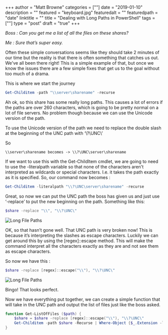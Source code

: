 +++
author = "Matt Browne"
categories = [""]
date = "2019-01-10"
description = ""
featured = "keyboard.jpg"
featuredalt = ""
featuredpath = "date"
linktitle = ""
title = "Dealing with Long Paths in PowerShell"
tags = [""]
type = "post"
draft = "true"
+++

*Boss : Can you get me a list of all the files on these shares?*

*Me : Sure that’s super easy.*

Often these simple conversations seems like they should take 2 minutes of our time but the reality is that there is often something that catches us out.  We've all been there right!  This is a simple example of that, but once we know the issues there are a few simple fixes that get us to the goal without too much of a drama.

This is where we start the journey

```PowerShell
Get-Childitem -path "\\server\sharename" -recurse
```

Ah ok, so this share has some really long paths.  This causes a lot of errors if the paths are over 260 characters, which is going to be pretty normal on a lot of file servers.  No problem though because we can use the Unicode version of the path.

To use the Unicode version of the path we need to replace the double slash at the beginning of the UNC path with ‘\\?\UNC\’

 
So 
```
\\server\sharename becomes -> \\?\UNC\server\sharename
``` 

If we want to use this with the Get-ChildItem cmdlet, we are going to need to use the -literalpath variable so that none of the characters aren't interpreted as wildcards or special characters.  I.e. it takes the path exactly as it is specified.  So, our command now becomes :

```PowerShell
Get-Childitem -literalpath "\\?\UNC\server\sharename" -recurse
```

Great, so now we can put the UNC path the boss has given us and just use ‘-replace’ to put the new beginning on the path.  Something like this:

``` PowerShell
$share -replace "\\", "\\?\UNC\"
```
![Long File Paths](/img/2019/01/LonFilePaths01.png)
 

OK, so that hasn’t gone well.  That UNC path is very broken now!  This is because it’s interpreting the slashes as escape characters.  Luckily we can get around this by using the [regex]::escape method.  This will make the command interpret all the characters exactly as they are and not see them as escape characters.

So now we have this :

```PowerShell
$share -replace [regex]::escape("\\"), "\\?\UNC\"
```
![Long File Paths](/img/2019/01/LonFilePaths02.png)

Bingo!  That looks perfect.

Now we have everything put together, we can create a simple function that will take in the UNC path and output the list of files just like the boss asked.
 

```PowerShell
function Get-ListOfFiles ($path) {
    $share = $share -replace [regex]::escape("\\"), "\\?\UNC\"
    Get-Childitem -path $share -Recurse | Where-Object {$_.Extension -like ".*"}      
}
```


